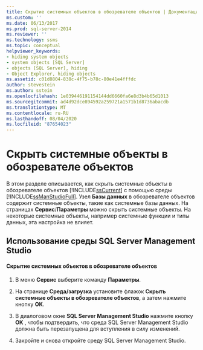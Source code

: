 ```yaml
---
title: Скрытие системных объектов в обозревателе объектов | Документация Майкрософт
ms.custom: ''
ms.date: 06/13/2017
ms.prod: sql-server-2014
ms.reviewer: ''
ms.technology: ssms
ms.topic: conceptual
helpviewer_keywords:
- hiding system objects
- system objects [SQL Server]
- objects [SQL Server], hiding
- Object Explorer, hiding objects
ms.assetid: c01d8804-838c-4f75-b78c-80e41e4fffdc
author: stevestein
ms.author: sstein
ms.openlocfilehash: 1e039446191154144dd6660fa6e8d3b4b65d1013
ms.sourcegitcommit: ad4d92dce894592a259721a1571b1d8736abacdb
ms.translationtype: MT
ms.contentlocale: ru-RU
ms.lasthandoff: 08/04/2020
ms.locfileid: "87654023"
---
```

# <a name="hide-system-objects-in-object-explorer"></a>Скрыть системные объекты в обозревателе объектов
  В этом разделе описывается, как скрыть системные объекты в обозревателе объектов [!INCLUDE[ssCurrent](../../includes/sscurrent-md.md)] с помощью среды [!INCLUDE[ssManStudioFull](../../includes/ssmanstudiofull-md.md)]. Узел **Базы данных** в обозревателе объектов содержит системные объекты, такие как системные базы данных. На страницах **Сервис**/**Параметры** можно скрыть системные объекты. На некоторые системные объекты, например системные функции и типы данных, эта настройка не влияет.  
  
##  <a name="using-sql-server-management-studio"></a><a name="SSMSProcedure"></a> Использование среды SQL Server Management Studio  
  
#### <a name="to-hide-system-objects-in-object-explorer"></a>Скрытие системных объектов в обозревателе объектов  
  
1.  В меню **Сервис** выберите команду **Параметры**.  
  
2.  На странице **Среда/загрузка** установите флажок **Скрыть системные объекты в обозревателе объектов**, а затем нажмите кнопку **ОК**.  
  
3.  В диалоговом окне **SQL Server Management Studio** нажмите кнопку **ОК** , чтобы подтвердить, что среда SQL Server Management Studio должна быть перезапущена для вступления в силу изменений.  
  
4.  Закройте и снова откройте среду SQL Server Management Studio.  
  
  
